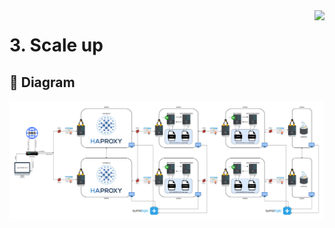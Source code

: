 <img  height="50px" align="right" src="https://apply.holbertonschool.com/holberton-logo.png">

# 3. Scale up

## 📑 Diagram

<img align="center" src="https://raw.githubusercontent.com/fchavonet/holbertonschool-system_engineering-devops/main/web_infrastructure_design/assets/3-scale_up.png">
